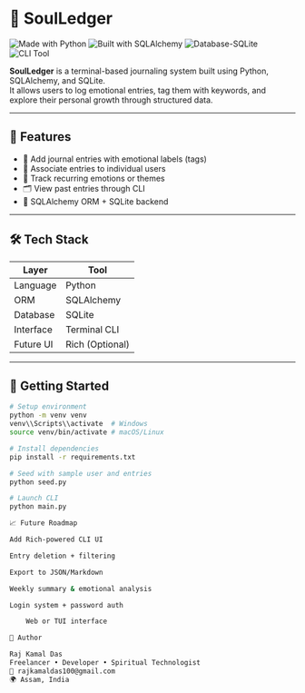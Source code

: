 # 🧠 SoulLedger

![Made with Python](https://img.shields.io/badge/Made%20with-Python-blue)
![Built with SQLAlchemy](https://img.shields.io/badge/ORM-SQLAlchemy-red)
![Database-SQLite](https://img.shields.io/badge/Database-SQLite-lightgrey)
![CLI Tool](https://img.shields.io/badge/interface-Terminal%20CLI-yellow)

**SoulLedger** is a terminal-based journaling system built using Python, SQLAlchemy, and SQLite.  
It allows users to log emotional entries, tag them with keywords, and explore their personal growth through structured data.

---

## 📌 Features

- 📝 Add journal entries with emotional labels (tags)
- 👤 Associate entries to individual users
- 🧠 Track recurring emotions or themes
- 🗂️ View past entries through CLI
- 🧪 SQLAlchemy ORM + SQLite backend

---

## 🛠️ Tech Stack

| Layer       | Tool              |
|-------------|-------------------|
| Language    | Python            |
| ORM         | SQLAlchemy        |
| Database    | SQLite            |
| Interface   | Terminal CLI      |
| Future UI   | Rich (Optional)   |

---

## 🚀 Getting Started

```bash
# Setup environment
python -m venv venv
venv\\Scripts\\activate  # Windows
source venv/bin/activate # macOS/Linux

# Install dependencies
pip install -r requirements.txt

# Seed with sample user and entries
python seed.py

# Launch CLI
python main.py

📈 Future Roadmap

Add Rich-powered CLI UI

Entry deletion + filtering

Export to JSON/Markdown

Weekly summary & emotional analysis

Login system + password auth

    Web or TUI interface

👤 Author

Raj Kamal Das
Freelancer • Developer • Spiritual Technologist
📧 rajkamaldas100@gmail.com
🌍 Assam, India
